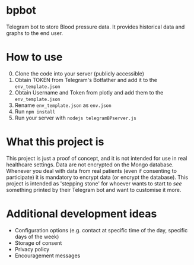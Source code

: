# bpbot
Telegram bot to store Blood pressure data. It provides historical data and graphs to the end user.

# How to use
0. Clone the code into your server (publicly accessible)
1. Obtain TOKEN from Telegram's Botfather and add it to the `env_template.json`
2. Obtain Username and Token from plotly and add them to the `env_template.json`
3. Rename `env_template.json` as `env.json`
4. Run `npm install`
5. Run your server with `nodejs telegramBPserver.js`

# What this project is
This project is just a proof of concept, and it is not intended for use in real healthcare settings.
Data are not encrypted on the Mongo database. Whenever you deal with data from real patients (even if consenting to participate) it is mandatory to encrypt data (or encrypt the database).
This project is intended as 'stepping stone' for whoever wants to start to _see_ something printed by their Telegram bot and want to customise it more.


# Additional development ideas
- Configuration options (e.g. contact at specific time of the day, specific days of the week)
- Storage of consent
- Privacy policy
- Encouragement messages
